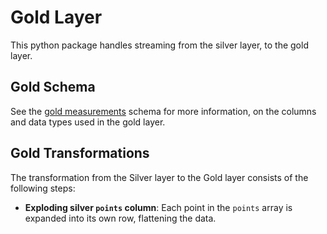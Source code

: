 # Gold Layer

This python package handles streaming from the silver layer, to the gold layer.

## Gold Schema

See the [gold measurements](src/opengeh_gold/domain/schemas/gold_measurements.py) schema for more information, on the columns and data types used in the gold layer.

## Gold Transformations

The transformation from the Silver layer to the Gold layer consists of the following steps:

- **Exploding silver `points` column**: Each point in the `points` array is expanded into its own row, flattening the data.
